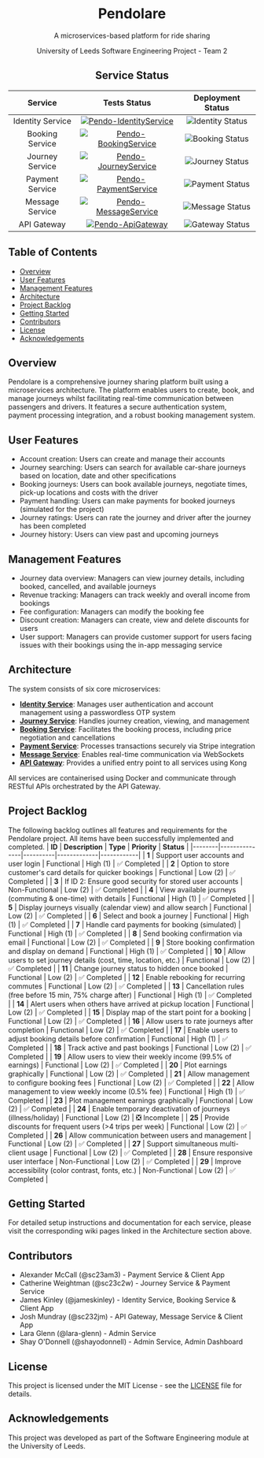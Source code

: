 <div align="center">
  <h1>Pendolare</h1>
  <p>A microservices-based platform for ride sharing</p>
  <p>University of Leeds Software Engineering Project - Team 2</p>
</div>

<div align="center">

## Service Status

| Service | Tests Status | Deployment Status |
|:-------:|:------------:|:-----------------:|
| Identity Service | [![Pendo-IdentityService](https://github.com/COMP2913-24-25/software-engineering-project-team-2/actions/workflows/Pendo.IdentityService.yml/badge.svg)](https://github.com/COMP2913-24-25/software-engineering-project-team-2/actions/workflows/Pendo.IdentityService.yml) | ![Identity Status](https://pendo-status.clsolutions.dev/api/badge/2/status) |
| Booking Service | [![Pendo-BookingService](https://github.com/COMP2913-24-25/software-engineering-project-team-2/actions/workflows/Pendo.BookingService.yml/badge.svg)](https://github.com/COMP2913-24-25/software-engineering-project-team-2/actions/workflows/Pendo.BookingService.yml) | ![Booking Status](https://pendo-status.clsolutions.dev/api/badge/6/status) |
| Journey Service | [![Pendo-JourneyService](https://github.com/COMP2913-24-25/software-engineering-project-team-2/actions/workflows/Pendo.JourneyService.yml/badge.svg)](https://github.com/COMP2913-24-25/software-engineering-project-team-2/actions/workflows/Pendo.JourneyService.yml) | ![Journey Status](https://pendo-status.clsolutions.dev/api/badge/7/status) |
| Payment Service | [![Pendo-PaymentService](https://github.com/COMP2913-24-25/software-engineering-project-team-2/actions/workflows/Pendo.PaymentService.yml/badge.svg)](https://github.com/COMP2913-24-25/software-engineering-project-team-2/actions/workflows/Pendo.PaymentService.yml) | ![Payment Status](https://pendo-status.clsolutions.dev/api/badge/3/status) |
| Message Service | [![Pendo-MessageService](https://github.com/COMP2913-24-25/software-engineering-project-team-2/actions/workflows/Pendo.MessageService.yml/badge.svg)](https://github.com/COMP2913-24-25/software-engineering-project-team-2/actions/workflows/Pendo.MessageService.yml) | ![Message Status](https://pendo-status.clsolutions.dev/api/badge/4/status) |
| API Gateway | [![Pendo-ApiGateway](https://github.com/COMP2913-24-25/software-engineering-project-team-2/actions/workflows/Pendo.ApiGateway.yml/badge.svg)](https://github.com/COMP2913-24-25/software-engineering-project-team-2/actions/workflows/Pendo.ApiGateway.yml) | ![Gateway Status](https://pendo-status.clsolutions.dev/api/badge/1/status) |

</div>

## Table of Contents
- [Overview](#overview)
- [User Features](#user-features)
- [Management Features](#management-features)
- [Architecture](#architecture)
- [Project Backlog](#project-backlog)
- [Getting Started](#getting-started)
- [Contributors](#contributors)
- [License](#license)
- [Acknowledgements](#acknowledgements)

## Overview

Pendolare is a comprehensive journey sharing platform built using a microservices architecture. The platform enables users to create, book, and manage journeys whilst facilitating real-time communication between passengers and drivers. It features a secure authentication system, payment processing integration, and a robust booking management system.

## User Features
- Account creation: Users can create and manage their accounts
- Journey searching: Users can search for available car-share journeys based on location, date and other specifications
- Booking journeys: Users can book available journeys, negotiate times, pick-up locations and costs with the driver
- Payment handling: Users can make payments for booked journeys (simulated for the project)
- Journey ratings: Users can rate the journey and driver after the journey has been completed
- Journey history: Users can view past and upcoming journeys

## Management Features
- Journey data overview: Managers can view journey details, including booked, cancelled, and available journeys
- Revenue tracking: Managers can track weekly and overall income from bookings
- Fee configuration: Managers can modify the booking fee
- Discount creation: Managers can create, view and delete discounts for users
- User support: Managers can provide customer support for users facing issues with their bookings using the in-app messaging service 

## Architecture

The system consists of six core microservices:

- **[Identity Service](https://github.com/COMP2913-24-25/software-engineering-project-team-2/wiki/Pendo.IdentityService)**: Manages user authentication and account management using a passwordless OTP system
- **[Journey Service](https://github.com/COMP2913-24-25/software-engineering-project-team-2/wiki/Pendo.JourneyService)**: Handles journey creation, viewing, and management
- **[Booking Service](https://github.com/COMP2913-24-25/software-engineering-project-team-2/wiki/Pendo.BookingService)**: Facilitates the booking process, including price negotiation and cancellations
- **[Payment Service](https://github.com/COMP2913-24-25/software-engineering-project-team-2/wiki/Pendo.PaymentService)**: Processes transactions securely via Stripe integration
- **[Message Service](https://github.com/COMP2913-24-25/software-engineering-project-team-2/wiki/Pendo.MessageService)**: Enables real-time communication via WebSockets
- **[API Gateway](https://github.com/COMP2913-24-25/software-engineering-project-team-2/wiki/Pendo.ApiGateway)**: Provides a unified entry point to all services using Kong

All services are containerised using Docker and communicate through RESTful APIs orchestrated by the API Gateway.

## Project Backlog 
The following backlog outlines all features and requirements for the Pendolare project. All items have been successfully implemented and completed.
| **ID** | **Description** | **Type** | **Priority** | **Status** |
|--------|---------------|----------|-------------|------------|
| **1** | Support user accounts and user login | Functional | High (1) | ✅ Completed |
| **2** | Option to store customer's card details for quicker bookings | Functional | Low (2) | ✅ Completed |
| **3** | If ID 2: Ensure good security for stored user accounts | Non-Functional | Low (2) | ✅ Completed |
| **4** | View available journeys (commuting & one-time) with details | Functional | High (1) | ✅ Completed |
| **5** | Display journeys visually (calendar view) and allow search | Functional | Low (2) | ✅ Completed |
| **6** | Select and book a journey | Functional | High (1) | ✅ Completed |
| **7** | Handle card payments for booking (simulated) | Functional | High (1) | ✅ Completed |
| **8** | Send booking confirmation via email | Functional | Low (2) | ✅ Completed |
| **9** | Store booking confirmation and display on demand | Functional | High (1) | ✅ Completed |
| **10** | Allow users to set journey details (cost, time, location, etc.) | Functional | Low (2) | ✅ Completed |
| **11** | Change journey status to hidden once booked | Functional | Low (2) | ✅ Completed |
| **12** | Enable rebooking for recurring commutes | Functional | Low (2) | ✅ Completed |
| **13** | Cancellation rules (free before 15 min, 75% charge after) | Functional | High (1) | ✅ Completed |
| **14** | Alert users when others have arrived at pickup location | Functional | Low (2) | ✅ Completed |
| **15** | Display map of the start point for a booking | Functional | Low (2) | ✅ Completed |
| **16** | Allow users to rate journeys after completion | Functional | Low (2) | ✅ Completed |
| **17** | Enable users to adjust booking details before confirmation | Functional | High (1) | ✅ Completed |
| **18** | Track active and past bookings | Functional | Low (2) | ✅ Completed |
| **19** | Allow users to view their weekly income (99.5% of earnings) | Functional | Low (2) | ✅ Completed |
| **20** | Plot earnings graphically | Functional | Low (2) | ✅ Completed |
| **21** | Allow management to configure booking fees | Functional | Low (2) | ✅ Completed |
| **22** | Allow management to view weekly income (0.5% fee) | Functional | High (1) | ✅ Completed |
| **23** | Plot management earnings graphically | Functional | Low (2) | ✅ Completed |
| **24** | Enable temporary deactivation of journeys (illness/holiday) | Functional | Low (2) | ❎ Incomplete |
| **25** | Provide discounts for frequent users (>4 trips per week) | Functional | Low (2) | ✅ Completed |
| **26** | Allow communication between users and management | Functional | Low (2) | ✅ Completed |
| **27** | Support simultaneous multi-client usage | Functional | Low (2) | ✅ Completed |
| **28** | Ensure responsive user interface | Non-Functional | Low (2) | ✅ Completed |
| **29** | Improve accessibility (color contrast, fonts, etc.) | Non-Functional | Low (2) | ✅ Completed |

## Getting Started

For detailed setup instructions and documentation for each service, please visit the corresponding wiki pages linked in the Architecture section above.

## Contributors

- Alexander McCall (@sc23am3) - Payment Service & Client App
- Catherine Weightman (@sc23c2w) - Journey Service & Payment Service
- James Kinley (@jameskinley) - Identity Service, Booking Service & Client App
- Josh Mundray (@sc232jm) - API Gateway, Message Service & Client App
- Lara Glenn (@lara-glenn) - Admin Service
- Shay O'Donnell (@shayodonnell) - Admin Service, Admin Dashboard

## License

This project is licensed under the MIT License - see the [LICENSE](LICENSE) file for details.

## Acknowledgements

This project was developed as part of the Software Engineering module at the University of Leeds.
